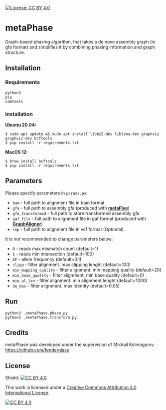 [![License: CC BY 4.0](https://img.shields.io/badge/License-CC%20BY%204.0-lightgrey.svg)](https://creativecommons.org/licenses/by/4.0/)

# metaPhase

Graph-based phasing algorithm, that takes a de novo assembly graph (in gfa format) and simplifies it by combining phasing information and graph structure.

## Installation
### Requirements
```
python3
pip
samtools
```

### Installation

**Ubuntu 20.04:**
```
$ sudo apt update && sudo apt install libbz2-dev liblzma-dev graphviz graphviz-dev bcftools
$ pip install -r requirements.txt
```

**MacOS 12:**
```
$ brew install bcftools
$ pip install -r requirements.txt
```

## Parameters

Please specify parameters in `params.py`:
- `bam` - full path to alignment file in bam format
- `gfa` - full path to assembly gfa (produced with [**metaFlye**](https://github.com/fenderglass/Flye))
- `gfa_transformed` - full path to store transformed assembly gfa
- `gaf_file` - full path to alignment file in gaf format (produced with [**GraphAligner**](https://github.com/maickrau/GraphAligner))
- `snp` - full path to alignment file in vcf format (Optional). 

It is not recommended to change parameters below:
- `R` - reads max mismatch count (default=1)
- `I` - reads min intersection  (default=100)
- `AF` - allele frequency (default=0.1)
- `clipp` - filter alignment. max clipping lenght (default=100)
- `min_mapping_quality` - filter alignment. min mapping quality (default=20)
- `min_base_quality` - filter alignment. min base quality (default=0)
- `min_al_len` - filter alignment. min alignment lenght (default=1000)
- `de_max` - filter alignment. max identity (default=0.05)

## Run

```
python3 ./metaPhase.phase.py
python3 ./metaPhase.transform.py
```
## Credits

metaPhase was developed under the supervision of Mikhail Kolmogorov https://github.com/fenderglass
## License

Shield: [![CC BY 4.0][cc-by-shield]][cc-by]

This work is licensed under a
[Creative Commons Attribution 4.0 International License][cc-by].

[![CC BY 4.0][cc-by-image]][cc-by]

[cc-by]: http://creativecommons.org/licenses/by/4.0/
[cc-by-image]: https://i.creativecommons.org/l/by/4.0/88x31.png
[cc-by-shield]: https://img.shields.io/badge/License-CC%20BY%204.0-lightgrey.svg





